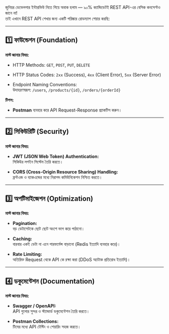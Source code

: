 জুনিয়র ডেভেলপার ইন্টারভিউ নিতে গিয়ে অবাক হলাম — ৯০% ক্যান্ডিডেটই REST API-এর বেসিক কনসেপ্টও জানে না!  
তাই এখানে REST API শেখার জন্য একটি পরিষ্কার রোডম্যাপ শেয়ার করছি:

---

## 1️⃣ ফাউন্ডেশন (Foundation)

**মাস্ট জানার বিষয়:**

- HTTP Methods: `GET`, `POST`, `PUT`, `DELETE`
    
- HTTP Status Codes: `2xx` (Success), `4xx` (Client Error), `5xx` (Server Error)
    
- Endpoint Naming Conventions:  
    উদাহরণস্বরূপ: `/users`, `/products/{id}`, `/orders/{orderId}`
    

**টিপস:**

- **Postman** ব্যবহার করে API Request-Response প্র্যাকটিস করুন।
    

---

## 2️⃣ সিকিউরিটি (Security)

**মাস্ট জানার বিষয়:**

- **JWT (JSON Web Token) Authentication:**  
    সিকিউর লগইন সিস্টেম তৈরি করতে।
    
- **CORS (Cross-Origin Resource Sharing) Handling:**  
    ফ্রন্টএন্ড ও ব্যাকএন্ডের মধ্যে নিরাপদ কমিউনিকেশন নিশ্চিত করতে।
    

---

## 3️⃣ অপটিমাইজেশন (Optimization)

**মাস্ট জানার বিষয়:**

- **Pagination:**  
    বড় ডেটাসেটকে ছোট ছোট অংশে ভাগ করে পাঠানো।
    
- **Caching:**  
    বারবার একই ডেটা না এনে পারফর্মেন্স বাড়ানো (Redis ইত্যাদি ব্যবহার করে)।
    
- **Rate Limiting:**  
    অতিরিক্ত Request থেকে API কে রক্ষা করা (DDoS অ্যাটাক প্রতিরোধ ইত্যাদি)।
    

---

## 4️⃣ ডকুমেন্টেশন (Documentation)

**মাস্ট জানার বিষয়:**

- **Swagger / OpenAPI:**  
    API গুলোর সুন্দর ও স্ট্যান্ডার্ড ডকুমেন্টেশন তৈরি করতে।
    
- **Postman Collections:**  
    টিমের মধ্যে API টেস্টিং ও শেয়ারিং সহজ করতে।